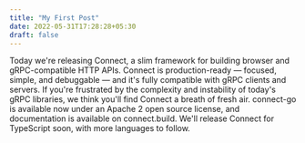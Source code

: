 ```yaml
---
title: "My First Post"
date: 2022-05-31T17:28:28+05:30
draft: false
---
```


Today we're releasing Connect, a slim framework for building browser and gRPC-compatible HTTP APIs. Connect is production-ready — focused, simple, and debuggable — and it's fully compatible with gRPC clients and servers. If you're frustrated by the complexity and instability of today's gRPC libraries, we think you'll find Connect a breath of fresh air. connect-go is available now under an Apache 2 open source license, and documentation is available on connect.build. We'll release Connect for TypeScript soon, with more languages to follow.